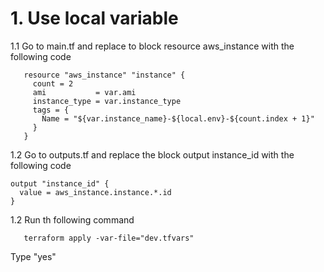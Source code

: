 # 1. Use local variable

1.1 Go to main.tf and replace to block resource aws_instance with the following code
```
   resource "aws_instance" "instance" {
     count = 2
     ami           = var.ami
     instance_type = var.instance_type
     tags = {
       Name = "${var.instance_name}-${local.env}-${count.index + 1}"
     }
   }
```

1.2 Go to outputs.tf and replace the block output instance_id with the following code
```
output "instance_id" {
  value = aws_instance.instance.*.id
}
```

1.2 Run th following command
```
   terraform apply -var-file="dev.tfvars"
```
Type "yes"